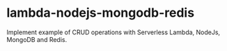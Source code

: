 # lambda-nodejs-mongodb-redis
Implement example of CRUD operations with Serverless Lambda, NodeJs, MongoDB and Redis.
